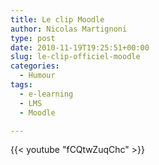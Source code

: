 ```yaml
---
title: Le clip Moodle
author: Nicolas Martignoni
type: post
date: 2010-11-19T19:25:51+00:00
slug: le-clip-officiel-moodle
categories:
  - Humour
tags:
  - e-learning
  - LMS
  - Moodle

---
```

{{< youtube "fCQtwZuqChc" >}}

<!--more-->
